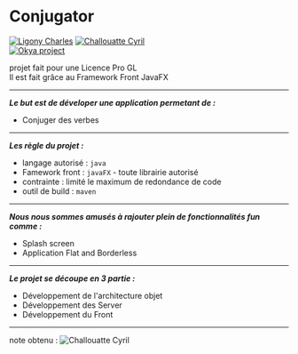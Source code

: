 # Conjugator
[![Ligony Charles](https://img.shields.io/badge/Charles-LinkedIn-1E90E7.svg)](https://www.linkedin.com/in/charles-ligony-893177134/)
[![Challouatte Cyril](https://img.shields.io/badge/Cyril-LinkedIn-1E90E7.svg)](https://www.linkedin.com/in/cyril-challouatte-824021160/)  
[![Okya project](https://img.shields.io/badge/%C3%98kya-Official-0c2461.svg)]()

projet fait pour une Licence Pro GL   
Il est fait grâce au Framework Front JavaFX

***

___Le but est de déveloper une application permetant de :___

 -  Conjuger des verbes
 
***

___Les règle du projet :___

 - langage autorisé : `java`
 - Famework front   : `javaFX` - toute librairie autorisé 
 - contrainte       : limité le maximum de redondance de code
 - outil de build   : `maven`

***

___Nous nous sommes amusés à rajouter plein de fonctionnalités fun comme :___

 - Splash screen
 - Application Flat and Borderless
 
***

___Le projet se découpe en 3 partie :___

 - Développement de l'architecture objet
 - Développement des Server
 - Développement du Front
 
***

note obtenu  :   ![Challouatte Cyril](https://img.shields.io/badge/18-20-00A100.svg)
